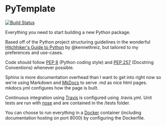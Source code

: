 # PyTemplate
[![Build Status](https://travis-ci.org/Shaun1/PyTemplate.svg?branch=master)](https://travis-ci.org/Shaun1/PyTemplate)

Everything you need to start building a new Python package.

Based off of the Python project structuring guidelines in the wonderful 
[Hitchhiker's Guide to Python][hhgp] by @kennethreiz, but tailored to my
preferences and use-cases.

Code should follow [PEP 8][pep8] (Python coding style) and 
[PEP 257][pep257] (Docstring Conventions) whenever possible.

Sphinx is more documentation overhead than I want to get into right now so we're 
using Markdown and [MkDocs][mkdocs] to serve .md as nice html pages. mkdocs.yml 
configures how the page is built.

Continuous integration using [Travis][travis] is configured using .travis.yml. 
Unit tests are run with [nose][nose] and are contained in the /tests folder.

You can choose to run everything in a [Docker][docker] container (including documentation hosting on port 8000) by configuring the Dockerfile.

[hhgp]: http://docs.python-guide.org/en/latest/writing/structure/
[pep8]: https://www.python.org/dev/peps/pep-0008/
[pep257]: https://www.python.org/dev/peps/pep-0257/
[nose]: http://nose.readthedocs.io/en/latest/
[mkdocs]: http://www.mkdocs.org/
[travis]: https://travis-ci.org/
[docker]: http://www.docker.com/
